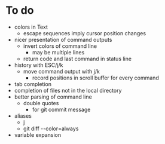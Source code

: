 To do
=====
- colors in Text
  - escape sequences imply cursor position changes
- nicer presentation of command outputs
  - invert colors of command line
    - may be multiple lines
  - return code and last command in status line
- history with ESC/j/k
  - move command output with j/k
    - record positions in scroll buffer for every command
- tab completion
- completion of files not in the local directory
- better parsing of command line
  - double quotes
    - for git commit message
- aliases
  - j
  - git diff --color=always
- variable expansion
